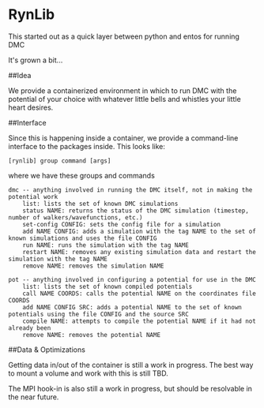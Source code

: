 # RynLib

This started out as a quick layer between python and entos for running DMC

It's grown a bit...

##Idea

We provide a containerized environment in which to run DMC with the potential of your choice with whatever little bells and whistles your little heart desires.

##Interface

Since this is happening inside a container, we provide a command-line interface to the packages inside. This looks like:

```none
[rynlib] group command [args]
```

where we have these groups and commands

```none
dmc -- anything involved in running the DMC itself, not in making the potential work
    list: lists the set of known DMC simulations
    status NAME: returns the status of the DMC simulation (timestep, number of walkers/wavefunctions, etc.)
    set-config CONFIG: sets the config file for a simulation 
    add NAME CONFIG: adds a simulation with the tag NAME to the set of known simulations and uses the file CONFIG
    run NAME: runs the simulation with the tag NAME
    restart NAME: removes any existing simulation data and restart the simulation with the tag NAME
    remove NAME: removes the simulation NAME
    
pot -- anything involved in configuring a potential for use in the DMC
    list: lists the set of known compiled potentials
    call NAME COORDS: calls the potential NAME on the coordinates file COORDS
    add NAME CONFIG SRC: adds a potential NAME to the set of known potentials using the file CONFIG and the source SRC
    compile NAME: attempts to compile the potential NAME if it had not already been
    remove NAME: removes the potential NAME
```

##Data & Optimizations

Getting data in/out of the container is still a work in progress. The best way to mount a volume and work with this is still TBD.

The MPI hook-in is also still a work in progress, but should be resolvable in the near future.


